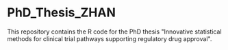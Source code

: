 # PhD_Thesis_ZHAN

This repository contains the R code for the PhD thesis "Innovative statistical methods for clinical trial pathways supporting regulatory drug approval".
